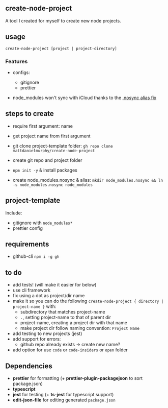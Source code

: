 ## create-node-project

A tool I created for myself to create new node projects.

## usage

`create-node-project [project | project-directory]`

### Features

- configs:

  - gitignore
  - prettier

- node_modules won't sync with iCloud thanks to the [.nosync alias fix](https://davidsword.ca/prevent-icloud-syncing-node_modules-folder/)

## steps to create

- require first argument: name
- get project name from first argument
- git clone project-template folder: `gh repo clone mattdanielmurphy/create-node-project`
- create git repo and project folder

- `npm init -y` & install packages
- create node_modules.nosync & alias: `mkdir node_modules.nosync && ln -s node_modules.nosync node_modules`

## project-template

Include:

- gitignore with `node_modules*`
- prettier config

## requirements

- github-cli `npm i -g gh`

## to do

- add tests! (will make it easier for below)
- use cli framework
- fix using a dot as project/dir name
- make it so you can do the following `create-node-project { directory | project-name }` with:
  - subdirectory that matches project-name
  - `.`, setting project-name to that of parent dir
  - project-name, creating a project dir with that name
  - make project dir follow naming convention: `Project Name`
- add testing to new projects (jest)
- add support for errors:
  - github repo already exists -> create new name?
- add option for use `code` or `code-insiders` or `open` folder

## Dependencies

- **prettier** for formatting (+ **prettier-plugin-packagejson** to sort package.json)
- **typescript**
- **jest** for testing (+ **ts-jest** for typescript support)
- **edit-json-file** for editing generated `package.json`
